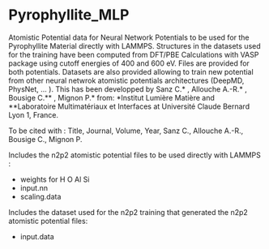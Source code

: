 # Pyrophyllite_MLP

Atomistic Potential data for Neural Network Potentials to be used for the Pyrophyllite Material
directly with LAMMPS. Structures in the datasets used for the training have been computed from 
DFT/PBE Calculations with VASP package using cutoff energies of 400 and 600 eV. Files are 
provided for both potentials. Datasets are also provided allowing to train new potential from 
other neural netwrok atomistic potentials architectures (DeepMD, PhysNet, ... ). This has been
developped by Sanz C.* , Allouche A.-R.* , Bousige C.** , Mignon P.* from: *Institut Lumière 
Matière and **Laboratoire Multimatériaux et Interfaces at Université Claude Bernard Lyon 1, France. 

To be cited with : 
Title, Journal, Volume, Year, Sanz C., Allouche A.-R., Bousige C., Mignon P.

Includes the n2p2 atomistic potential files to be used directly with LAMMPS : 
- weights for H O Al Si
- input.nn
- scaling.data

Includes the dataset used for the n2p2 training that generated the n2p2 atomistic potential files:
- input.data


